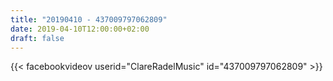 ```yaml
---
title: "20190410 - 437009797062809"
date: 2019-04-10T12:00:00+02:00
draft: false
---
```


{{< facebookvideov userid="ClareRadelMusic" id="437009797062809" >}}